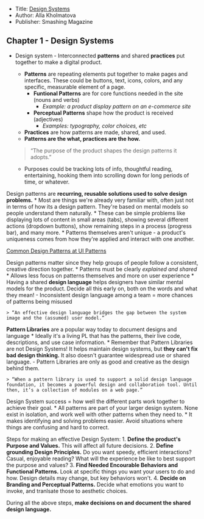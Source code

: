 * Title: [Design Systems](https://www.smashingmagazine.com/printed-books/design-systems/)
* Author: Alla Kholmatova
* Publisher: Smashing Magazine

## Chapter 1 - Design Systems

* Design system - Interconnected **patterns** and shared **practices** put together to make a digital product.
    - **Patterns** are repeating elements put together to make pages and interfaces. These could be buttons, text, icons, colors, and any specific, measurable element of a page.
        + **Funtional Patterns** are for core functions needed in the site (nouns and verbs)
            * *Example: a product display pattern on an e-commerce site*
        + **Perceptual Patterns** shape how the product is received (adjectives)
            * *Examples: typography, color choices, etc*
    - **Practices** are how patterns are made, shared, and used.
    - **Patterns are the what, practices are the how.**

    > “The purpose of the product shapes the design patterns it adopts.”

    * Purposes could be tracking lots of info, thoughtful reading, entertaining, hooking them into scrolling down for long periods of time, or whatever.

Design patterns are **recurring, reusable solutions used to solve design problems.**
    * Most are things we're already very familiar with, often just not in terms of how its a design pattern. They're based on mental models so people understand them naturally.
    * These can be simple problems like displaying lots of content in small areas (tabs), showing several different actions (dropdown buttons), show remaining steps in a process (progress bar), and many more.
    * Patterns themselves aren't unique - a product's uniqueness comes from how they're applied and interact with one another.

[Common Design Patterns at UI Patterns](http://ui-patterns.com/)

Design patterns matter since they help groups of people follow a consistent, creative direction together.
    * Patterns must be clearly *explained and shared*
    * Allows less focus on patterns themselves and more on user experience
    * Having a shared **design language** helps designers have similar mental models for the product. Decide all this early on, both on the words and what they mean!
        - Inconsistent design language among a team = more chances of patterns being misused
    
    > “An effective design language bridges the gap between the system image and the (assumed) user model.”

**Pattern Libraries** are a popular way today to document designs and language
    * Ideally it's a living PL that has the patterns, their live code, descriptions, and use case information.
    * Remember that Pattern Libraries are not Design Systems! It helps maintain design systems, but **they can't fix bad design thinking.** It also doesn't guarantee widespread use or shared language.
        - Pattern Libraries are only as good and creative as the design behind them.
    
    > “When a pattern library is used to support a solid design language foundation, it becomes a powerful design and collaboration tool. Until then, it’s a collection of modules on a web page.”

Design System success = how well the different parts work together to achieve their goal.
    * All patterns are part of your larger design system. None exist in isolation, and work well with other patterns when they need to.
    * It makes identifying and solving problems easier. Avoid situations where things are confusing and hard to correct.

Steps for making an effective Design System:
    1. **Define the product's Purpose and Values.** This will affect all future decisions.
    2. **Define grounding Design Principles.** Do you want speedy, efficient interactions? Casual, enjoyable reading? What will the experience be like to best support the purpose and values?
    3. **Find Needed Encourable Behaviors and Functional Patterns.** Look at specific things you want your users to do and how. Design details may change, but key behaviors won't.
    4. **Decide on Branding and Perceptual Patterns.** Decide what emotions you want to invoke, and tranlsate those to aesthetic choices.

During all the above steps, **make decisions on and document the shared design language.**